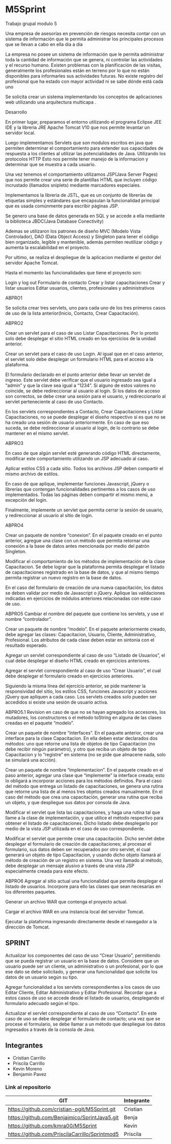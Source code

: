 # M5Sprint
Trabajo grupal modulo 5

Una empresa de asesorías en prevención de riesgos necesita contar con un sistema de información que le permita administrar los principales procesos que se llevan a cabo en ella día a día

La empresa no posee un sistema de información que le permita administrar toda la cantidad de
información que se genera, ni controlar las actividades y el recurso humano. Existen problemas
con la planificación de las visitas, generalmente los profesionales están en terreno por lo que no
están disponibles para informarles sus actividades futuras. No existe registro del profesional que
ha estado con mayor actividad ni se sabe dónde está cada uno

Se solicita crear un sistema implementando los conceptos de aplicaciones web utilizando una arquitectura multicapa .

Desarrollo

En primer lugar, preparamos el entorno utilizando el programa Eclipse JEE IDE y la libreria JRE Apache Tomcat V10 que nos permite levantar un servidor local.

Luego implementamos Servlets que son modulos escritos en java que permiten determinar el comportamiento para extender sus capacidades de respuesta a los clientes al utilizar las potencialidades de Java. 
Utilizando los protocolos HTTP Esto nos permite tener manejo de la informacion y determinar que se muestra a cada usuario.

Una vez tenemos el comportamiento utilizamos JSP(Java Server Pages) que nos permite crear una serie de plantillas HTML que incluyen código incrustado (llamados sniplets) mediante marcadores especiales.

Implementamos la libreria de JSTL, que es un conjunto de librerías de etiquetas simples y estándares que encapsulan la funcionalidad principal que es usada comúnmente para escribir páginas JSP.

Se genero una base de datos generada en SQL y se accede a ella mediante la biblioteca JBDC(Java Database Conectivity)

Ademas se utilizaron los patrones de diseño MVC (Modelo Vista Controlador), DAO (Data Object Access) y Singleton para tener el código bien organizado, legible y mantenible, además permiten reutilizar código y aumenta la escalabilidad en el proyecto.

Por ultimo, se realiza el despliegue de la aplicacion mediante el gestor del servidor Apache Tomcat.

Hasta el momento las funcionalidades que tiene el proyecto son:

Login y log out
Formulario de contacto
Crear y listar capacitaciones
Crear y listar usuarios
Editar usuarios, clientes, profesionales y administrativos

ABPRO1

Se solicita crear tres servlets, uno para cada uno de los tres primeros casos de uso de la lista anterior(Inicio, Contacto, Crear Capacitación).

ABPRO2

Crear un servlet para el caso de uso Listar Capacitaciones. Por lo pronto solo debe desplegar el sitio HTML creado en los ejercicios de la unidad anterior.

Crear un servlet para el caso de uso Login. Al igual que en el caso anterior, el servlet solo debe desplegar un formulario HTML para el acceso a la plataforma.

El formulario declarado en el punto anterior debe llevar un servlet de ingreso. Este servlet debe verificar que el usuario ingresado sea igual a “admin” y que la clave sea igual a “1234”. Si alguno de estos valores no coincide, se debe redireccionar al usuario al login. Si los datos de acceso son correctos, se debe crear una sesión para el usuario, y redireccionarlo al servlet perteneciente al caso de uso Contacto.

En los servlets correspondientes a Contacto, Crear Capacitaciones y Listar Capacitaciones, no se puede desplegar el diseño respectivo si es que no se ha creado una sesión de usuario anteriormente. En caso de que eso suceda, se debe redireccionar al usuario al login, de lo contrario se debe mantener en el mismo servlet.

ABPRO3

En caso de que algún servlet esté generando código HTML directamente, modificar este comportamiento utilizando un JSP adecuado al caso.

Aplicar estilos CSS a cada sitio. Todos los archivos JSP deben compartir el mismo archivo de estilos.

En caso de que aplique, implementar funciones Javascript, jQuery o librerías que contengan funcionalidades pertinentes a los casos de uso implementados.
Todas las páginas deben compartir el mismo menú, a excepción del login.

Finalmente, implemente un servlet que permita cerrar la sesión de usuario, y redireccionar al usuario al sitio de login.

ABPRO4

Crear un paquete de nombre “conexion”.
En el paquete creado en el punto anterior, agregue una clase con un método que permita retornar una conexión a la base de datos antes mencionada por medio del patrón Singleton.

Modificar el comportamiento de los métodos de implementación de la clase Capacitacion. Se debe lograr que la plataforma permita desplegar el listado de capacitaciones registrado en la base de datos, y que al mismo tiempo permita registrar un nuevo registro en la base de datos.

En el caso del formulario de creación de una nueva capacitación, los datos se deben validar por medio de Javascript o jQuery. Aplique las validaciones indicadas en ejercicios de módulos anteriores relacionadas con este caso de uso.

ABPRO5
Cambiar el nombre del paquete que contiene los servlets, y use el nombre “controlador”.

Crear un paquete de nombre “modelo”.
En el paquete anteriormente creado, debe agregar las clases: Capacitacion, Usuario, Cliente, Administrativo, Profesional. Los atributos de cada clase deben estar en sintonía con el resultado esperado.

Agregar un servlet correspondiente al caso de uso “Listado de Usuarios”, el cual debe desplegar el diseño HTML creado en ejercicios anteriores.

Agregar el servlet correspondiente al caso de uso “Crear Usuario”, el cual debe desplegar el formulario creado en ejercicios anteriores.

Siguiendo la misma línea del ejercicio anterior, se pide mantener la responsividad del sitio, los estilos CSS, funciones Javascript y acciones jQuery que apliquen a cada caso.
Los servlets creados solo pueden ser accedidos si existe una sesión de usuario activa.

ABPRO5.1
Revision en caso de que no se hayan agregado los accesores, los mutadores, los constructores o el método toString en alguna de las clases creadas en el paquete “modelo”.

Crear un paquete de nombre “interfaces”.
En el paquete anterior, crear una interface para la clase Capacitacion. En ella deben estar declarados dos métodos: uno que retorne una lista de objetos de tipo Capacitacion (no debe recibir ningún parámetro), y otro que reciba un objeto de tipo Capacitacion y lo “registre” en sistema (no se pide que almacene nada, solo se simulará una acción).

Crear un paquete de nombre “implementacion”.
En el paquete creado en el paso anterior, agregar una clase que “implemente” la interface creada; esto lo obligará a incorporar acciones para los métodos definidos. Para el caso del método que entrega un listado de capacitaciones, se genera una rutina que retorne una lista de al menos tres objetos creados manualmente. En el caso del método que crea una capacitación, generar una rutina que reciba un objeto, y que despliegue sus datos por consola de Java.

Modificar el servlet que lista las capacitaciones, y haga una rutina tal que llame a la clase de implementación, y que utilice el método respectivo para obtener el listado de capacitaciones. Dicho listado debe desplegarlo por medio de la vista JSP utilizada en el caso de uso correspondiente.

Modificar el servlet que permite crear una capacitación. Dicho servlet debe desplegar el formulario de creación de capacitaciones; al procesar el formulario, sus datos deben ser recuperados por otro servlet, el cual generará un objeto de tipo Capacitacion, y usando dicho objeto llamará al método de creación de un registro en sistema. Una vez llamado al método, debe desplegar un mensaje alusivo a través de una vista JSP especialmente creada para este efecto.

ABPRO6
Agregar al sitio actual una funcionalidad que permita desplegar el listado de usuarios. Incorpore para ello las clases que sean necesarias en los diferentes paquetes.

Generar un archivo WAR que contenga el proyecto actual.

Cargar el archivo WAR en una instancia local del servidor Tomcat.

Ejecutar la plataforma ingresando directamente desde el navegador a la dirección de Tomcat.

## SPRINT

Actualizar los componentes del caso de uso “Crear Usuario”, permitiendo que se pueda
registrar un usuario en la base de datos. Considere que un usuario puede ser un cliente,
un administrativo o un profesional, por lo que ese dato se debe solicitado, y generar una
funcionalidad que solicite los datos de un usuario según su tipo.

Agregar funcionalidad a los servlets correspondientes a los casos de uso Editar Cliente,
Editar Administrativo y Editar Profesional. Recordar que a estos casos de uso se accede
desde el listado de usuarios, desplegando el formulario adecuado según el tipo.

Actualizar el servlet correspondiente al caso de uso “Contacto”. En este caso de uso se
debe desplegar el formulario de contacto; una vez que se procese el formulario, se debe
llamar a un método que despliegue los datos ingresados a través de la consola de Java.

## Integrantes

- Cristian Carrillo
- Priscila Carrillo
- Kevin Moreno
- Benjamin Pavez

### Link al repositorio
| GIT | Integrante |
|-----|----------|
|https://github.com/cristian-pgit/M5Sprint.git | Cristian |
|https://github.com/Benjaimico/SprintJava5.git | Benja |
|https://github.com/kmra00/M5Sprint | Kevin |
|https://github.com/PriscilaCarrillo/Sprintmod5 | Priscila |
